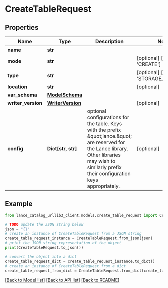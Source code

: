 # CreateTableRequest


## Properties

Name | Type | Description | Notes
------------ | ------------- | ------------- | -------------
**name** | **str** |  | 
**mode** | **str** |  | [optional] [default to 'CREATE']
**type** | **str** |  | [optional] [default to 'STORAGE_MANAGED']
**location** | **str** |  | [optional] 
**var_schema** | [**ModelSchema**](ModelSchema.md) |  | 
**writer_version** | [**WriterVersion**](WriterVersion.md) |  | [optional] 
**config** | **Dict[str, str]** | optional configurations for the table. Keys with the prefix \&quot;lance.\&quot; are reserved for the Lance library.  Other libraries may wish to similarly prefix their configuration keys appropriately.  | [optional] 

## Example

```python
from lance_catalog_urllib3_client.models.create_table_request import CreateTableRequest

# TODO update the JSON string below
json = "{}"
# create an instance of CreateTableRequest from a JSON string
create_table_request_instance = CreateTableRequest.from_json(json)
# print the JSON string representation of the object
print(CreateTableRequest.to_json())

# convert the object into a dict
create_table_request_dict = create_table_request_instance.to_dict()
# create an instance of CreateTableRequest from a dict
create_table_request_from_dict = CreateTableRequest.from_dict(create_table_request_dict)
```
[[Back to Model list]](../README.md#documentation-for-models) [[Back to API list]](../README.md#documentation-for-api-endpoints) [[Back to README]](../README.md)


